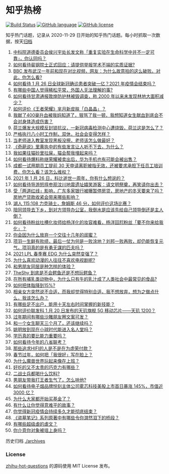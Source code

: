 # 知乎热榜
[![Build Status](https://github.com/ToWeLong/zhihu-hot-questions/workflows/CI/badge.svg)](https://github.com/ToWeLong/zhihu-hot-questions/actions)
[![GitHub language](https://img.shields.io/badge/language-golang-orange.svg)](https://golang.org/)
[![GitHub license](https://img.shields.io/github/license/ToWeLong/zhihu-hot-questions)](https://github.com/ToWeLong/zhihu-hot-questions/blob/main/LICENSE)

知乎热门话题，记录从 2020-11-29 日开始的知乎热门话题。每小时抓取一次数据，按天[归档](./archives)

<!-- BEGIN -->

1. [中科院道德委员会侯兴宇处长发文称「重复实验在生命科学中并不一定可靠」，你认同吗？](https://www.zhihu.com/question/441079956)
1. [如何看待裴钢院士正式回应：请提供举报学术不端的实质证据?](https://www.zhihu.com/question/441180206)
1. [BBC 发布武汉一年前和现在对比视频，网友：为什么故意拍的这么破败。对此，你怎么看?](https://www.zhihu.com/question/440241502)
1. [如何看待 1 月 26 日全球新冠确诊患者突破一亿？2021 年疫情会结束吗？](https://www.zhihu.com/question/441055229)
1. [有哪些中国人觉得稀松平常，外国人无法理解的事?](https://www.zhihu.com/question/435879884)
1. [如何看待甘肃通报敦煌防护林被毁调查，称 2000 年以来未发现林地大面积减少？](https://www.zhihu.com/question/441237661)
1. [如何评价《王者荣耀》芈月新皮肤「白晶晶」？](https://www.zhihu.com/question/441100027)
1. [我献了400毫升血被我妈知道了，狠骂了我一顿，我想知道女生献血到底会不会对身体造成伤害？](https://www.zhihu.com/question/433360504)
1. [荷兰爆发大规模反封锁抗议，一新冠病毒检测中心遭烧毁，荷兰这是怎么了？](https://www.zhihu.com/question/441067774)
1. [严格执行八小时工作制，双休，社会会变得怎样？](https://www.zhihu.com/question/401128014)
1. [当老师进入教室发现黑板没擦，老师该怎么做最好？](https://www.zhihu.com/question/439153083)
1. [《奇葩说》里黄执中的有些发言让人听不下去，为什么？](https://www.zhihu.com/question/438585272)
1. [我如果往猫砂里拉屎，猫会帮我埋起来吗？](https://www.zhihu.com/question/26766288)
1. [如何看待爆料称继荣耀被卖出后，华为手机也有可能会被出售？](https://www.zhihu.com/question/440716092)
1. [成都一试用期员工提前 30 天申请离职被指无效，还被要求承担下任员工培训费，你怎么看？该怎么维权？](https://www.zhihu.com/question/441091163)
1. [2021 年 1 月 26 日，科比逝世一周年，你有什么想说的？](https://www.zhihu.com/question/441143598)
1. [如何看待导游怒㨃参观汶川地震遗址嬉笑游客：请文明祭奠，再笑请你出去？](https://www.zhihu.com/question/441062228)
1. [受「两道红线」影响，广东多家银行被曝暂停房贷，房地产的冬天要来了吗？房地产贷款收紧会带来哪些影响？](https://www.zhihu.com/question/441131160)
1. [湖人 115:108 力克骑士，詹姆斯 46 分，如何评价这场比赛？](https://www.zhihu.com/question/441222105)
1. [陪同领导去下乡，到对方领导办公室，我倒水是应该先给自己领导倒还是主人倒？](https://www.zhihu.com/question/347858228)
1. [如何看待粉丝吐槽化妆师给杨洋化的妆容难看，杨洋回怼粉丝「要不你来给我化」？](https://www.zhihu.com/question/441140743)
1. [你会因为什么放弃一个交往十几年的闺蜜？](https://www.zhihu.com/question/440304191)
1. [项羽一生鲜有败绩，最后一仗为何是一败涂地？刘邦一败再败，却仍能恢复元气，项羽真的是有勇无谋的匹夫吗？](https://www.zhihu.com/question/438299652)
1. [2021 LPL 春季赛 EDG 为什么突然变强了？](https://www.zhihu.com/question/440684806)
1. [为什么喜欢动漫的人往往不喜欢电视剧呢?](https://www.zhihu.com/question/439746443)
1. [和男朋友同居是种怎样的体验？](https://www.zhihu.com/question/65343555)
1. [TheShy 到底是不会鳄鱼还是不想玩鳄鱼？](https://www.zhihu.com/question/439958895)
1. [在所有哺乳类动物中，为什么只有牛的乳汁成了人类社会中最常见的食品?](https://www.zhihu.com/question/440396733)
1. [如何把体脂降到15%?](https://www.zhihu.com/question/361928955)
1. [相亲女方突然说不合适，而我却觉得特别合适，我不想放弃，想为之做点什么，我该怎么办？](https://www.zhihu.com/question/440487005)
1. [有哪些足不出户，能用十天左右时间掌握的新技能？](https://www.zhihu.com/question/369762095)
1. [如何评价联发科 1 月 20 日发布的天玑旗舰 5G 移动芯片——天玑 1200？](https://www.zhihu.com/question/440284486)
1. [过年期间有哪些沙雕朋友圈文案可发？](https://www.zhihu.com/question/440459478)
1. [和一个女生聊天三个月了，还该继续吗？](https://www.zhihu.com/question/439898581)
1. [姚明放到现在小球时代能进入名人堂吗？](https://www.zhihu.com/question/440892240)
1. [学历真的要比能力重要吗？](https://www.zhihu.com/question/439822274)
1. [如何看待今年的八省联考？](https://www.zhihu.com/question/438723099)
1. [那些追求HIFI的人是不是在为虚荣付款？](https://www.zhihu.com/question/433419706)
1. [春节过年，如何把「我很好」写在脸上？](https://www.zhihu.com/question/440698859)
1. [为什么魔兽世界玩起来像在上班？](https://www.zhihu.com/question/441054656)
1. [好吃的又不太贵的巧克力有哪些？](https://www.zhihu.com/question/35376222)
1. [二战士兵都喝什么饮料?](https://www.zhihu.com/question/438541247)
1. [男朋友带我打王者生气了，怎么哄他?](https://www.zhihu.com/question/440537210)
1. [如何看待电子烟品牌悦刻主体公司雾芯科技美股上市首日暴涨 145%，市值近 3000 亿？](https://www.zhihu.com/question/440744762)
1. [为什么大家都开始买基金了？](https://www.zhihu.com/question/440302773)
1. [有什么让你觉得意难平的故事？](https://www.zhihu.com/question/435733265)
1. [你觉得新冠疫情会持续多久才能彻底结束？](https://www.zhihu.com/question/435771594)
1. [《盗墓笔记》系列原著中有哪些令你潸然泪下的桥段？](https://www.zhihu.com/question/440908652)
1. [有哪些超级虐的虐文？](https://www.zhihu.com/question/433259195)
1. [你介意你对象被瑶上身吗？](https://www.zhihu.com/question/429956758)

<!-- END -->

历史归档 [./archives](./archives)


### License
[zhihu-hot-questions](https://github.com/towelong/zhihu-hot-questions) 的源码使用 MIT License 发布。